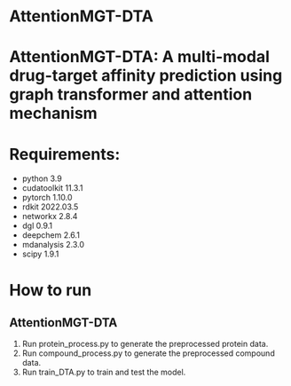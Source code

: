 # AttentionMGT-DTA

# AttentionMGT-DTA: A multi-modal drug-target affinity prediction using graph transformer and attention mechanism

# Requirements:
- python 3.9
- cudatoolkit 11.3.1
- pytorch 1.10.0
- rdkit 2022.03.5
- networkx 2.8.4
- dgl 0.9.1
- deepchem 2.6.1
- mdanalysis 2.3.0
- scipy 1.9.1

# How to run
## AttentionMGT-DTA
1. Run protein_process.py to generate the preprocessed protein data.
2. Run compound_process.py to generate the preprocessed compound data.
3. Run train_DTA.py to train and test the model.
